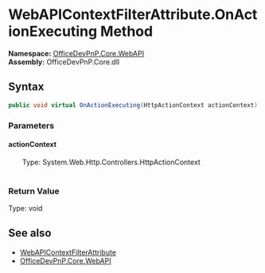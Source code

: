 # WebAPIContextFilterAttribute.OnActionExecuting Method  
  

**Namespace:** [OfficeDevPnP.Core.WebAPI](OfficeDevPnP.Core.WebAPI.md)  
**Assembly:** OfficeDevPnP.Core.dll  
## Syntax
```C#
public void virtual OnActionExecuting(HttpActionContext actionContext)
```
### Parameters
#### actionContext  
&emsp;&emsp;Type: System.Web.Http.Controllers.HttpActionContext  
&emsp;&emsp;  

  

### Return Value
Type: void  

## See also
- [WebAPIContextFilterAttribute](OfficeDevPnP.Core.WebAPI.WebAPIContextFilterAttribute.md) 
- [OfficeDevPnP.Core.WebAPI](OfficeDevPnP.Core.WebAPI.md) 
